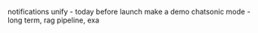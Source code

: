 notifications
unify - today before launch
make a demo
chatsonic mode - long term, rag pipeline, exa

